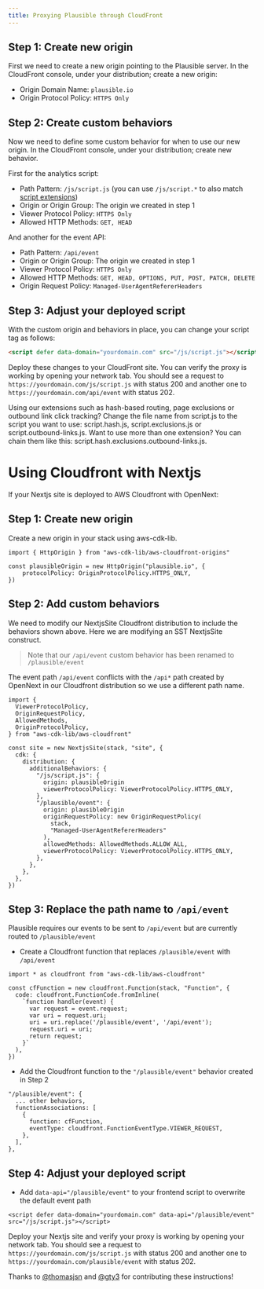 ```yaml
---
title: Proxying Plausible through CloudFront
---
```


## Step 1: Create new origin

First we need to create a new origin pointing to the Plausible server. In the CloudFront console, under your distribution; create a new origin:

-   Origin Domain Name: `plausible.io`
-   Origin Protocol Policy: `HTTPS Only`

## Step 2: Create custom behaviors

Now we need to define some custom behavior for when to use our new origin. In the CloudFront console, under your distribution; create new behavior.

First for the analytics script:

- Path Pattern: `/js/script.js` (you can use `/js/script.*` to also match [script extensions](https://plausible.io/docs/script-extensions))
- Origin or Origin Group: The origin we created in step 1
- Viewer Protocol Policy: `HTTPS Only`
- Allowed HTTP Methods: `GET, HEAD`

And another for the event API:

- Path Pattern: `/api/event`
- Origin or Origin Group: The origin we created in step 1
- Viewer Protocol Policy: `HTTPS Only`
- Allowed HTTP Methods: `GET, HEAD, OPTIONS, PUT, POST, PATCH, DELETE`
- Origin Request Policy: `Managed-UserAgentRefererHeaders`

## Step 3: Adjust your deployed script

With the custom origin and behaviors in place, you can change your script tag as follows:

```html
<script defer data-domain="yourdomain.com" src="/js/script.js"></script>
```

Deploy these changes to your CloudFront site. You can verify the proxy is working by opening your network tab. You should see a request to
`https://yourdomain.com/js/script.js` with status 200 and another one to `https://yourdomain.com/api/event` with status 202.

Using our extensions such as hash-based routing, page exclusions or outbound link click tracking? Change the file name from script.js to the script you want to use: script.hash.js, script.exclusions.js or script.outbound-links.js. Want to use more than one extension? You can chain them like this: script.hash.exclusions.outbound-links.js.

# Using Cloudfront with Nextjs
If your Nextjs site is deployed to AWS Cloudfront with OpenNext:

## Step 1: Create new origin
Create a new origin in your stack using aws-cdk-lib.
```
import { HttpOrigin } from "aws-cdk-lib/aws-cloudfront-origins"

const plausibleOrigin = new HttpOrigin("plausible.io", {
    protocolPolicy: OriginProtocolPolicy.HTTPS_ONLY,
})
```

## Step 2: Add custom behaviors
We need to modify our NextjsSite Cloudfront distribution to include the behaviors shown above. Here we are modifying an SST NextjsSite construct.


>Note that our `/api/event` custom behavior has been renamed to `/plausible/event`

The event path `/api/event` conflicts with the `/api*` path created by OpenNext in our Cloudfront distribution so we use a different path name.

```
import {
  ViewerProtocolPolicy,
  OriginRequestPolicy,
  AllowedMethods,
  OriginProtocolPolicy,
} from "aws-cdk-lib/aws-cloudfront"

const site = new NextjsSite(stack, "site", {
  cdk: {
    distribution: {
      additionalBehaviors: {
        "/js/script.js": {
          origin: plausibleOrigin
          viewerProtocolPolicy: ViewerProtocolPolicy.HTTPS_ONLY,
        },
        "/plausible/event": {
          origin: plausibleOrigin
          originRequestPolicy: new OriginRequestPolicy(
            stack,
            "Managed-UserAgentRefererHeaders"
          ),
          allowedMethods: AllowedMethods.ALLOW_ALL,
          viewerProtocolPolicy: ViewerProtocolPolicy.HTTPS_ONLY,
        },
      },
    },
  },
})
```
      
      
## Step 3: Replace the path name to `/api/event`
Plausible requires our events to be sent to `/api/event` but are currently routed to `/plausible/event`
- Create a Cloudfront function that replaces `/plausible/event` with `/api/event`
```
import * as cloudfront from "aws-cdk-lib/aws-cloudfront"
      
const cfFunction = new cloudfront.Function(stack, "Function", {
  code: cloudfront.FunctionCode.fromInline(
    `function handler(event) {
      var request = event.request;
      var uri = request.uri;
      uri = uri.replace('/plausible/event', '/api/event');
      request.uri = uri;
      return request;
    }`
  ),
})
```

- Add the Cloudfront function to the `"/plausible/event"` behavior created in Step 2
```
"/plausible/event": {
  ... other behaviors,
  functionAssociations: [
    {
      function: cfFunction,
      eventType: cloudfront.FunctionEventType.VIEWER_REQUEST,
    },
  ],
},
```

## Step 4: Adjust your deployed script
- Add `data-api="/plausible/event"` to your frontend script to overwrite the default event path
```        
<script defer data-domain="yourdomain.com" data-api="/plausible/event" src="/js/script.js"></script>
```
Deploy your Nextjs site and verify your proxy is working by opening your network tab. You should see a request to `https://yourdomain.com/js/script.js` with status 200 and another one to `https://yourdomain.com/plausible/event` with status 202.

Thanks to [@thomasjsn](https://github.com/thomasjsn) and [@gty3](https://github.com/gty3) for contributing these instructions!
